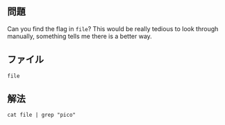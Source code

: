 ## 問題

Can you find the flag in `file`? This would be really tedious to look through manually, something tells me there is a better way.

## ファイル

`file`

## 解法

`cat file | grep "pico"`
